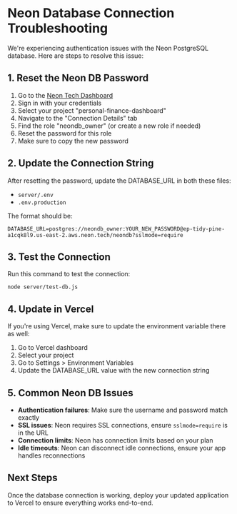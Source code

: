 # Neon Database Connection Troubleshooting

We're experiencing authentication issues with the Neon PostgreSQL database. Here are steps to resolve this issue:

## 1. Reset the Neon DB Password

1. Go to the [Neon Tech Dashboard](https://console.neon.tech/)
2. Sign in with your credentials
3. Select your project "personal-finance-dashboard" 
4. Navigate to the "Connection Details" tab
5. Find the role "neondb_owner" (or create a new role if needed)
6. Reset the password for this role
7. Make sure to copy the new password

## 2. Update the Connection String

After resetting the password, update the DATABASE_URL in both these files:
- `server/.env`
- `.env.production`

The format should be:
```
DATABASE_URL=postgres://neondb_owner:YOUR_NEW_PASSWORD@ep-tidy-pine-a1cqk8l9.us-east-2.aws.neon.tech/neondb?sslmode=require
```

## 3. Test the Connection

Run this command to test the connection:
```
node server/test-db.js
```

## 4. Update in Vercel

If you're using Vercel, make sure to update the environment variable there as well:
1. Go to Vercel dashboard
2. Select your project
3. Go to Settings > Environment Variables
4. Update the DATABASE_URL value with the new connection string

## 5. Common Neon DB Issues

- **Authentication failures**: Make sure the username and password match exactly
- **SSL issues**: Neon requires SSL connections, ensure `sslmode=require` is in the URL
- **Connection limits**: Neon has connection limits based on your plan
- **Idle timeouts**: Neon can disconnect idle connections, ensure your app handles reconnections

## Next Steps

Once the database connection is working, deploy your updated application to Vercel to ensure everything works end-to-end. 